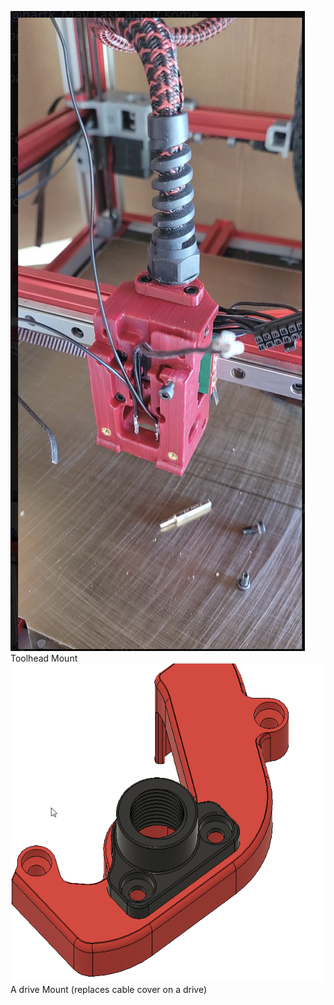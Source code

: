 ![toolhead](Images/toolhead.png)
Toolhead Mount
![A Drive](Images/umbilical_A_Drive.png)
A drive Mount (replaces cable cover on a drive)
